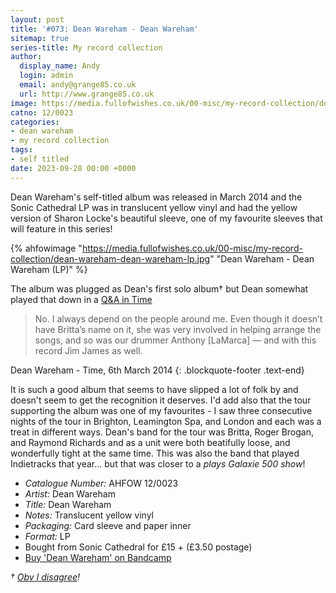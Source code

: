 ```yaml
---
layout: post
title: '#073: Dean Wareham - Dean Wareham'
sitemap: true
series-title: My record collection 
author:
  display_name: Andy
  login: admin
  email: andy@grange85.co.uk
  url: http://www.grange85.co.uk
image: https://media.fullofwishes.co.uk/00-misc/my-record-collection/dean-wareham-dean-wareham-lp.jpg
catno: 12/0023
categories:
- dean wareham
- my record collection
tags:
- self titled
date: 2023-09-28 00:00 +0000
---
```

Dean Wareham's self-titled album was released in March 2014 and the Sonic Cathedral LP was in translucent yellow vinyl and had the yellow version of Sharon Locke's beautiful sleeve, one of my favourite sleeves that will feature in this series!

{% ahfowimage "https://media.fullofwishes.co.uk/00-misc/my-record-collection/dean-wareham-dean-wareham-lp.jpg" "Dean Wareham - Dean Wareham (LP)" %}

The album was plugged as Dean's first solo album&dagger; but Dean somewhat played that down in a [Q&A in Time](https://time.com/13488/dean-wareham-finally-goes-it-alone-for-his-first-solo-album/) 

> No. I always depend on the people around me. Even though it doesn’t have Britta’s name on it, she was very involved in helping arrange the songs, and so was our drummer Anthony [LaMarca] — and with this record Jim James as well.

Dean Wareham - Time, 6th March 2014
{: .blockquote-footer .text-end}

It is such a good album that seems to have slipped a lot of folk by and doesn't seem to get the recognition it deserves. I'd add also that the tour supporting the album was one of my favourites - I saw three consecutive nights of the tour in Brighton, Leamington Spa, and London and each was a treat in different ways. Dean's band for the tour was Britta, Roger Brogan, and Raymond Richards and as a unit were both beatifully loose, and wonderfully tight at the same time. This was also the band that played Indietracks that year... but that was closer to a _plays Galaxie 500 show_!

 - *Catalogue Number:* AHFOW 12/0023
 - *Artist:* Dean Wareham 
 - *Title:* Dean Wareham
 - *Notes:* Translucent yellow vinyl
 - *Packaging:* Card sleeve and paper inner
 - *Format:* LP
 - Bought from Sonic Cathedral for £15 + (£3.50 postage)
 - [Buy 'Dean Wareham' on Bandcamp](https://deanwareham.bandcamp.com/album/dean-wareham)

 _&dagger; [Obv I disagree](/2023/07/06/my-record-collection-049-dean-wareham-emancipated-hearts-vinyl/)!_
